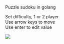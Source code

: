 Puzzle sudoku in golang

Set difficulty, 1 or 2 player<br>
Use arrow keys to move <br>
Use enter to edit value

<img src="https://user-images.githubusercontent.com/132142660/256982713-fcc9d37c-ee64-4feb-a5bd-f997952d40ec.png"></img>

